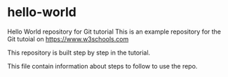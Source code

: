 # hello-world
Hello World repository for Git tutorial
This is an example repository for the Git tutoial on https://www.w3schools.com

This repository is built step by step in the tutorial.

This file contain information about steps to follow to use the repo.

